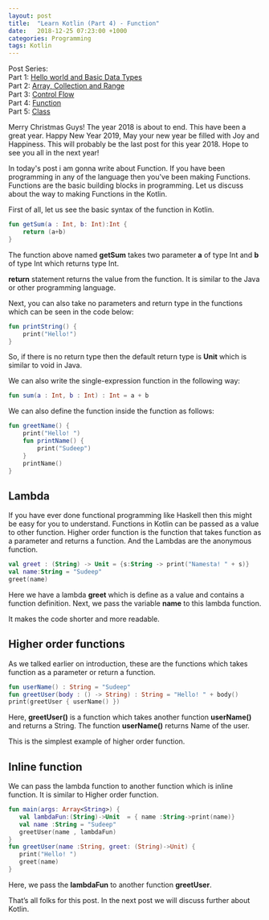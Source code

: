 ```yaml
---
layout: post
title:  "Learn Kotlin (Part 4) - Function"
date:   2018-12-25 07:23:00 +1000
categories: Programming
tags: Kotlin
---
```

Post Series: <br />
Part 1: [Hello world and Basic Data Types](https://sudeepacharya.com.np/blog/2018/12/02/learn-kotlin-part-1-hello-world-and-basic-data-types/)<br />
Part 2: [Array, Collection and Range](https://sudeepacharya.com.np/blog/2018/12/10/learn-kotlin-part-2-array-collection-and-range/)<br />
Part 3: [Control Flow](https://sudeepacharya.com.np/blog/2018/12/16/learn-kotlin-part-3-control-flow/)<br />
Part 4: [Function](https://sudeepacharya.com.np/blog/2018/12/24/learn-kotlin-part-4-function/)<br />
Part 5: [Class](https://sudeepacharya.com.np/blog/2019/01/08/learn-kotlin-part-5-class/)<br />

Merry Christmas Guys! The year 2018 is about to end. This have been a great year. Happy New Year 2019, May your new year be filled with Joy and Happiness. This will probably be the last post for this year 2018. Hope to see you all in the next year!

In today's post i am gonna write about Function. If you have been programming in any of the language then you've been making Functions. Functions are the basic building blocks in programming. Let us discuss about the way to making Functions in the Kotlin.

First of all, let us see the basic syntax of the function in Kotlin.

```kotlin
fun getSum(a : Int, b: Int):Int {
	return (a+b)
}
```

The function above named <b>getSum</b> takes two parameter <b>a</b> of type Int and <b>b</b> of type Int which returns type Int.

<b>return</b> statement returns the value from the function. It is similar to the Java or other programming language.

Next, you can also take no parameters and return type in the functions which can be seen in the code below:

```kotlin
fun printString() {
	print("Hello!")
}
```

So, if there is no return type then the default return type is <b>Unit</b> which is similar to void in Java.

We can also write the single-expression function in the following way:

```kotlin
fun sum(a : Int, b : Int) : Int = a + b
```

We can also define the function inside the function as follows:

```kotlin
fun greetName() {
	print("Hello! ")
	fun printName() {
		print("Sudeep")
	}
	printName()
}
```

<h2>Lambda</h2>
If you have ever done functional programming like Haskell then this might be easy for you to understand. Functions in Kotlin can be passed as a value to other function. Higher order function is the function that takes function as a parameter and returns a function. And the Lambdas are the anonymous function.

```kotlin
val greet : (String) -> Unit = {s:String -> print("Namesta! " + s)}
val name:String = "Sudeep"
greet(name)
```

Here we have a lambda <b>greet</b> which is define as a value and contains a function definition. Next, we pass the variable <b>name</b> to this lambda function.

It makes the code shorter and more readable.

<h2>Higher order functions</h2>
As we talked earlier on introduction, these are the functions which takes function as a parameter or return a function.

```kotlin
fun userName() : String = "Sudeep"
fun greetUser(body : () -> String) : String = "Hello! " + body()
print(greetUser { userName() })
```

Here, <b>greetUser()</b> is a function which takes another function <b>userName()</b> and returns a String. The function <b>userName()</b> returns Name of the user.

This is the simplest example of higher order function.

<h2>Inline function</h2>
We can pass the lambda function to another function which is inline function. It is similar to Higher order function.

```kotlin
fun main(args: Array<String>) {
   val lambdaFun:(String)->Unit  = { name :String->print(name)}
   val name :String = "Sudeep"
   greetUser(name , lambdaFun)
}
fun greetUser(name :String, greet: (String)->Unit) {  
   print("Hello! ")
   greet(name)
}
```

Here, we pass the <b>lambdaFun</b> to another function <b>greetUser</b>.

That’s all folks for this post. In the next post we will discuss further about Kotlin.
